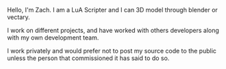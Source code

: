 
Hello, I'm Zach.
I am a LuA Scripter and I can 3D model through blender or vectary.

I work on different projects, and have worked with others developers along with my own development team.


I work privately and would prefer not to post my source code to the public unless the person that commissioned it has said to do so.

